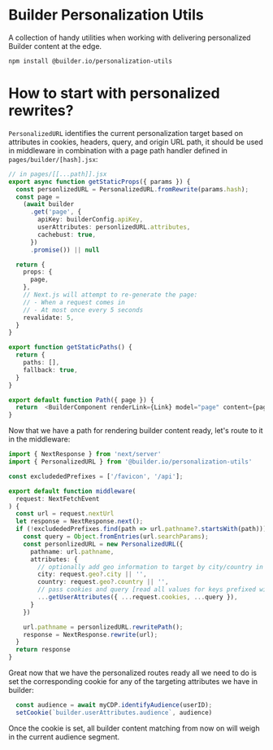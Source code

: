 # Builder Personalization Utils

A collection of handy utilities when working with delivering personalized Builder content at the edge.

```
npm install @builder.io/personalization-utils
```

# How to start with personalized rewrites? 

`PersonalizedURL` identifies the current personalization target based on attributes in cookies, headers, query, and origin URL path, it should be used in middleware in combination with a page path handler defined in `pages/builder/[hash].jsx`:

```ts
// in pages/[[...path]].jsx
export async function getStaticProps({ params }) {
  const personlizedURL = PersonalizedURL.fromRewrite(params.hash);
  const page =
    (await builder
      .get('page', {
        apiKey: builderConfig.apiKey,
        userAttributes: personlizedURL.attributes,
        cachebust: true,
      })
      .promise()) || null

  return {
    props: {
      page,
    },
    // Next.js will attempt to re-generate the page:
    // - When a request comes in
    // - At most once every 5 seconds
    revalidate: 5,
  }
}

export function getStaticPaths() {
  return {
    paths: [],
    fallback: true,
  }
}

export default function Path({ page }) {
  return  <BuilderComponent renderLink={Link} model="page" content={page} />
}
```

Now that we have a path for rendering builder content ready, let's route to it in the middleware:
```ts
import { NextResponse } from 'next/server'
import { PersonalizedURL } from '@builder.io/personalization-utils'

const excludededPrefixes = ['/favicon', '/api'];

export default function middleware(
  request: NextFetchEvent
) {
  const url = request.nextUrl
  let response = NextResponse.next();
  if (!excludededPrefixes.find(path => url.pathname?.startsWith(path))) {
    const query = Object.fromEntries(url.searchParams);
    const personlizedURL = new PersonalizedURL({
      pathname: url.pathname,
      attributes: {
        // optionally add geo information to target by city/country in builder
        city: request.geo?.city || '',
        country: request.geo?.country || '',
        // pass cookies and query [read all values for keys prefixed with `builder.userAttributes`], useful for studio tab navigation and assigning cookies to targeting groups
        ...getUserAttributes({ ...request.cookies, ...query }),
      }
    })

    url.pathname = personlizedURL.rewritePath();
    response = NextResponse.rewrite(url);
  }
  return response
}

```

Great now that we have the personalized routes ready all we need to do is set the corresponding cookie for any of the targeting attributes we have in builder:
```ts
  const audience = await myCDP.identifyAudience(userID);
  setCookie(`builder.userAttributes.audience`, audience)
```
Once the cookie is set, all builder content matching from now on will weigh in the current audience segment.



